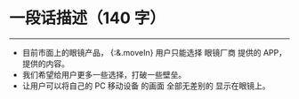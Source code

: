 # 一段话描述（140 字）

----
* 目前市面上的眼镜产品， {:&.moveIn}
  用户只能选择 眼镜厂商 提供的 APP，提供的内容。
* 我们希望给用户更多一些选择，打破一些壁垒。
* 让用户可以将自己的 PC 移动设备 的画面 全部无差别的 显示在眼镜上。
